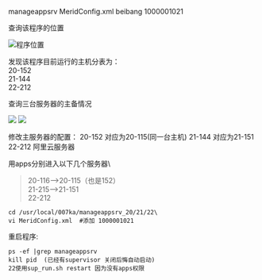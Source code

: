 manageappsrv MeridConfig.xml  beibang 1000001021

查询该程序的位置


![程序位置](https://i.imgur.com/980bUwb.jpg)

发现该程序目前运行的主机分表为：\
20-152   
21-144   
22-212

查询三台服务器的主备情况

![](https://i.imgur.com/te1yEcn.jpg)
![](https://i.imgur.com/KowlXBQ.jpg)

修改主服务器的配置：
20-152    对应为20-115(同一台主机)
21-144    对应为21-151
22-212    阿里云服务器

用apps分别进入以下几个服务器\
>20-116-->20-115（也是152）\
21-215-->21-151\
22-212

```
cd /usr/local/007ka/manageappsrv_20/21/22\
vi MeridConfig.xml  #添加 1000001021
```

重启程序:
```
ps -ef |grep manageappsrv
kill pid  (已经有supervisor 关闭后悔自动启动)
22使用sup_run.sh restart 因为没有apps权限
```

